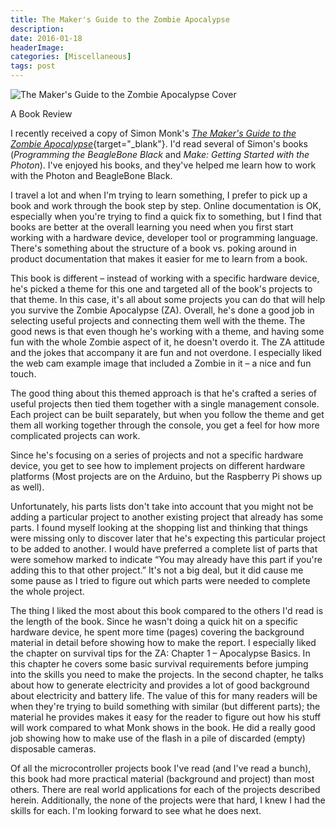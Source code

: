 ```yaml
---
title: The Maker's Guide to the Zombie Apocalypse
description: 
date: 2016-01-18
headerImage: 
categories: [Miscellaneous]
tags: post
---
```


![The Maker's Guide to the Zombie Apocalypse Cover](/images/2016/zombie-cover-160.png)

A Book Review

I recently received a copy of Simon Monk's [*The Maker's Guide to the Zombie Apocalypse*](https://shop.oreilly.com/product/9781593276676.do?sortby=publicationDate){target="_blank"}. I'd read several of Simon's books (*Programming the BeagleBone Black* and *Make: Getting Started with the Photon*). I've enjoyed his books, and they've helped me learn how to work with the Photon and BeagleBone Black.

I travel a lot and when I'm trying to learn something, I prefer to pick up a book and work through the book step by step. Online documentation is OK, especially when you're trying to find a quick fix to something, but I find that books are better at the overall learning you need when you first start working with a hardware device, developer tool or programming language. There's something about the structure of a book vs. poking around in product documentation that makes it easier for me to learn from a book.

This book is different – instead of working with a specific hardware device, he's picked a theme for this one and targeted all of the book's projects to that theme. In this case, it's all about some projects you can do that will help you survive the Zombie Apocalypse (ZA). Overall, he's done a good job in selecting useful projects and connecting them well with the theme. The good news is that even though he's working with a theme, and having some fun with the whole Zombie aspect of it, he doesn't overdo it. The ZA attitude and the jokes that accompany it are fun and not overdone. I especially liked the web cam example image that included a Zombie in it – a nice and fun touch.

The good thing about this themed approach is that he's crafted a series of useful projects then tied them together with a single management console. Each project can be built separately, but when you follow the theme and get them all working together through the console, you get a feel for how more complicated projects can work.

Since he's focusing on a series of projects and not a specific hardware device, you get to see how to implement projects on different hardware platforms (Most projects are on the Arduino, but the Raspberry Pi shows up as well).

Unfortunately, his parts lists don't take into account that you might not be adding a particular project to another existing project that already has some parts. I found myself looking at the shopping list and thinking that things were missing only to discover later that he's expecting this particular project to be added to another. I would have preferred a complete list of parts that were somehow marked to indicate “You may already have this part if you're adding this to that other project.” It's not a big deal, but it did cause me some pause as I tried to figure out which parts were needed to complete the whole project.

The thing I liked the most about this book compared to the others I'd read is the length of the book. Since he wasn't doing a quick hit on a specific hardware device, he spent more time (pages) covering the background material in detail before showing how to make the report. I especially liked the chapter on survival tips for the ZA: Chapter 1 – Apocalypse Basics. In this chapter he covers some basic survival requirements before jumping into the skills you need to make the projects. In the second chapter, he talks about how to generate electricity and provides a lot of good background about electricity and battery life. The value of this for many readers will be when they're trying to build something with similar (but different parts); the material he provides makes it easy for the reader to figure out how his stuff will work compared to what Monk shows in the book. He did a really good job showing how to make use of the flash in a pile of discarded (empty) disposable cameras.

Of all the microcontroller projects book I've read (and I've read a bunch), this book had more practical material (background and project) than most others. There are real world applications for each of the projects described herein. Additionally, the none of the projects were that hard, I knew I had the skills for each. I'm looking forward to see what he does next.